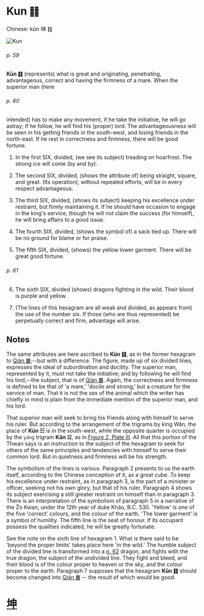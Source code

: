 # Kun ䷁

Chinese: kūn 坤 ䷁

![Kun](https://88o.io/wp-content/uploads/2018/09/02-e59da4kun.jpg)

###### p. 59

**Kūn ䷁** (represents) what is great and originating, penetrating, advantageous, correct and having the firmness of a mare. When the superior man (here 

###### p. 60

intended) has to make any movement, if he take the initiative, he will go astray; if he follow, he will find his (proper) lord. The advantageousness will be seen in his getting friends in the south-west, and losing friends in the north-east. If he rest in correctness and firmness, there will be good fortune.

1. In the first SIX, divided, (we see its subject) treading on hoarfrost. The strong ice will come (by and by).

2. The second SIX, divided, (shows the attribute of) being straight, square, and great. (Its operation), without repeated efforts, will be in every respect advantageous.

3. The third SIX, divided, (shows its subject) keeping his excellence under restraint, but firmly maintaining it. If he should have occasion to engage in the king's service, though he will not claim the success (for himself), he will bring affairs to a good issue.

4. The fourth SIX, divided, (shows the symbol of) a sack tied up. There will be no ground for blame or for praise.

5. The fifth SIX, divided, (shows) the yellow lower garment. There will be great good fortune.

###### p. 61

6. The sixth SIX, divided (shows) dragons fighting in the wild. Their blood is purple and yellow.

7. (The lines of this hexagram are all weak and divided, as appears from) the use of the number six. If those (who are thus represented) be perpetually correct and firm, advantage will arise.

## Notes

The same attributes are here ascribed to **Kūn ䷁**, as in the former hexagram to [Qián ䷀](./e4b9beqian.md);--but with a difference. The figure, made up of six divided lines, expresses the ideal of subordination and docility. The superior man, represented by it, must not take the initiative; and by following he will find his lord,--the subject, that is of [Qián ䷀](./e4b9beqian.md). Again, the correctness and firmness is defined to be that of 'a mare,' 'docile and strong,' but a creature for the service of man. That it is not the sex of the animal which the writer has chiefly in mind is plain from the immediate mention of the superior man, and his lord.

That superior man will seek to bring his friends along with himself to serve his ruler. But according to the arrangement of the trigrams by king Wăn, the place of **Kūn ☷** is in the south-west, while the opposite quarter is occupied by the `yáng` trigram **Kăn ☳**, as in [Figure 2, Plate III](https://sacred-texts.com/ich/img/pl3-2.jpg). All that this portion of the Thwan says is an instruction to the subject of the hexagram to seek for others of the same principles and tendencies with himself to serve their common lord. But in quietness and firmness will be his strength.

The symbolism of the lines is various. Paragraph 2 presents to us the earth itself, according to the Chinese conception of it, as a great cube. To keep his excellence under restraint, as in paragraph 3, is the part of a minister or officer, seeking not his own glory, but that of his ruler. Paragraph 4 shows its subject exercising a still greater restraint on himself than in paragraph 3. There is an interpretation of the symbolism of paragraph 5 in a narrative of the Žo Kwan, under the 12th year of duke Khâo, B.C. 530. 'Yellow' is one of the five 'correct' colours, and the colour of the earth. 'The lower garment' is a symbol of humility. The fifth line is the seat of honour. If its occupant possess the qualities indicated, he will be greatly fortunate.

See the note on the sixth line of hexagram 1. What is there said to be 'beyond the proper limits' takes place here 'in the wild.' The humble subject of the divided line is transformed into a [p. 62](./e59bb0kun.md#p-62) dragon, and fights with the true dragon, the subject of the undivided line. They fight and bleed, and their blood is of the colour proper to heaven or the sky, and the colour proper to the earth. Paragraph 7 supposes that the hexagram **Kūn ䷁** should become changed into [Qián ䷀](./e4b9beqian.md) -- the result of which would be good.

# [坤](./e59da4kun_cn.md)
